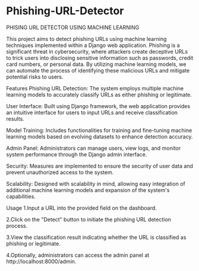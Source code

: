# Phishing-URL-Detector

PHISING URL DETECTOR USING MACHINE LEARNING

This project aims to detect phishing URLs using machine learning techniques implemented within a Django web application. Phishing is a significant threat in cybersecurity, where attackers create deceptive URLs to trick users into disclosing sensitive information such as passwords, credit card numbers, or personal data. By utilizing machine learning models, we can automate the process of identifying these malicious URLs and mitigate potential risks to users.

Features Phishing URL Detection: The system employs multiple machine learning models to accurately classify URLs as either phishing or legitimate.

User Interface: Built using Django framework, the web application provides an intuitive interface for users to input URLs and receive classification results.

Model Training: Includes functionalities for training and fine-tuning machine learning models based on evolving datasets to enhance detection accuracy.

Admin Panel: Administrators can manage users, view logs, and monitor system performance through the Django admin interface.

Security: Measures are implemented to ensure the security of user data and prevent unauthorized access to the system.

Scalability: Designed with scalability in mind, allowing easy integration of additional machine learning models and expansion of the system's capabilities.

Usage 1.Input a URL into the provided field on the dashboard.

2.Click on the "Detect" button to initiate the phishing URL detection process.

3.View the classification result indicating whether the URL is classified as phishing or legitimate.

4.Optionally, administrators can access the admin panel at http://localhost:8000/admin.
